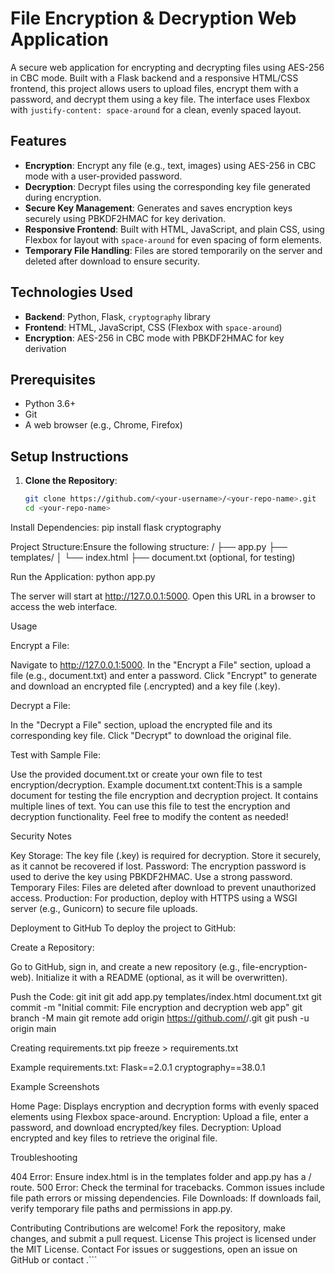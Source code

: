 # File Encryption & Decryption Web Application

A secure web application for encrypting and decrypting files using AES-256 in CBC mode. Built with a Flask backend and a responsive HTML/CSS frontend, this project allows users to upload files, encrypt them with a password, and decrypt them using a key file. The interface uses Flexbox with `justify-content: space-around` for a clean, evenly spaced layout.

## Features
- **Encryption**: Encrypt any file (e.g., text, images) using AES-256 in CBC mode with a user-provided password.
- **Decryption**: Decrypt files using the corresponding key file generated during encryption.
- **Secure Key Management**: Generates and saves encryption keys securely using PBKDF2HMAC for key derivation.
- **Responsive Frontend**: Built with HTML, JavaScript, and plain CSS, using Flexbox for layout with `space-around` for even spacing of form elements.
- **Temporary File Handling**: Files are stored temporarily on the server and deleted after download to ensure security.

## Technologies Used
- **Backend**: Python, Flask, `cryptography` library
- **Frontend**: HTML, JavaScript, CSS (Flexbox with `space-around`)
- **Encryption**: AES-256 in CBC mode with PBKDF2HMAC for key derivation

## Prerequisites
- Python 3.6+
- Git
- A web browser (e.g., Chrome, Firefox)

## Setup Instructions
1. **Clone the Repository**:
   ```bash
   git clone https://github.com/<your-username>/<your-repo-name>.git
   cd <your-repo-name>


Install Dependencies:
pip install flask cryptography


Project Structure:Ensure the following structure:
<your-repo-name>/
├── app.py
├── templates/
│   └── index.html
├── document.txt (optional, for testing)


Run the Application:
python app.py


The server will start at http://127.0.0.1:5000.
Open this URL in a browser to access the web interface.



Usage

Encrypt a File:

Navigate to http://127.0.0.1:5000.
In the "Encrypt a File" section, upload a file (e.g., document.txt) and enter a password.
Click "Encrypt" to generate and download an encrypted file (.encrypted) and a key file (.key).


Decrypt a File:

In the "Decrypt a File" section, upload the encrypted file and its corresponding key file.
Click "Decrypt" to download the original file.


Test with Sample File:

Use the provided document.txt or create your own file to test encryption/decryption.
Example document.txt content:This is a sample document for testing the file encryption and decryption project.
It contains multiple lines of text.
You can use this file to test the encryption and decryption functionality.
Feel free to modify the content as needed!





Security Notes

Key Storage: The key file (.key) is required for decryption. Store it securely, as it cannot be recovered if lost.
Password: The encryption password is used to derive the key using PBKDF2HMAC. Use a strong password.
Temporary Files: Files are deleted after download to prevent unauthorized access.
Production: For production, deploy with HTTPS using a WSGI server (e.g., Gunicorn) to secure file uploads.

Deployment to GitHub
To deploy the project to GitHub:

Create a Repository:

Go to GitHub, sign in, and create a new repository (e.g., file-encryption-web).
Initialize it with a README (optional, as it will be overwritten).


Push the Code:
git init
git add app.py templates/index.html document.txt
git commit -m "Initial commit: File encryption and decryption web app"
git branch -M main
git remote add origin https://github.com/<your-username>/<your-repo-name>.git
git push -u origin main









Creating requirements.txt
pip freeze > requirements.txt

Example requirements.txt:
Flask==2.0.1
cryptography==38.0.1

Example Screenshots

Home Page: Displays encryption and decryption forms with evenly spaced elements using Flexbox space-around.
Encryption: Upload a file, enter a password, and download encrypted/key files.
Decryption: Upload encrypted and key files to retrieve the original file.

Troubleshooting

404 Error: Ensure index.html is in the templates folder and app.py has a / route.
500 Error: Check the terminal for tracebacks. Common issues include file path errors or missing dependencies.
File Downloads: If downloads fail, verify temporary file paths and permissions in app.py.

Contributing
Contributions are welcome! Fork the repository, make changes, and submit a pull request.
License
This project is licensed under the MIT License.
Contact
For issues or suggestions, open an issue on GitHub or contact .```
